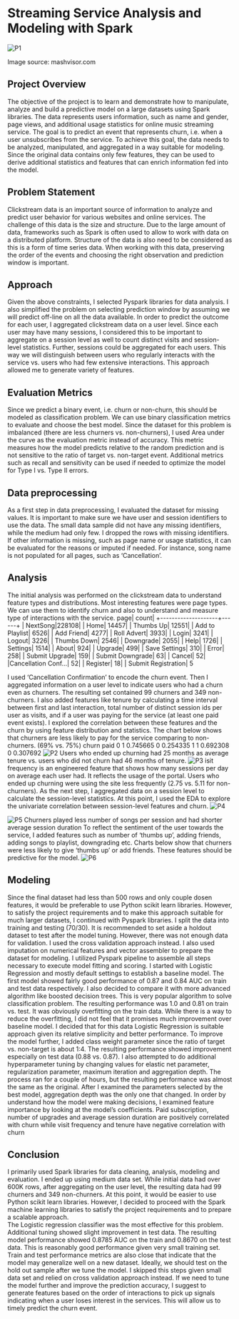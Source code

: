 # Streaming Service Analysis and Modeling with Spark

 ![P1](/images/rental1.jpg)

Image source: mashvisor.com
## Project Overview
The objective of the project is to learn and demonstrate how to manipulate, analyze and build a predictive model on a large datasets using Spark libraries. The data represents users information, such as name and gender, page views, and additional usage statistics for online music streaming service. The goal is to predict an event that represents churn, i.e. when a user unsubscribes from the service. To achieve this goal, the data needs to be analyzed,  manipulated, and aggregated in a way suitable for modeling. Since the original data contains only few features, they can be used to derive additional statistics and features that can enrich information fed into the model.
## Problem Statement
Clickstream data is an important source of information to analyze and predict user behavior for various websites and online services. The challenge of this data is the size and structure. Due to the large amount of data, frameworks such as Spark is often used to allow to work with data on a distributed platform. Structure of the data is also need to be considered as this is a form of time series data. When working with this data, preserving the order of the events and choosing the right observation and prediction window is important.
## Approach
Given the above constraints, I selected Pyspark libraries for data analysis. I also simplified the problem on selecting prediction window by assuming we will predict off-line on all the data available. In order to predict the outcome for each user, I aggregated clickstream data on a user level. Since each user may have many sessions, I considered this to be important to aggregate on a session level as well to count distinct visits and session-level statistics. Further, sessions could be aggregated for each users. This way we will distinguish between users who regularly interacts with the service vs. users who had few extensive interactions. This approach allowed me to generate variety of features.
## Evaluation Metrics
Since we predict a binary event, i.e. churn or non-churn, this should be modeled as classification problem. We can use binary classification metrics to evaluate and choose the best model. Since the dataset for this problem is imbalanced (there are less churners vs. non-churners), I used Area under the curve as the evaluation metric instead of accuracy. This metric measures how the model predicts relative to the random prediction and is not sensitive to the ratio of target vs. non-target event. Additional metrics such as recall and sensitivity can be used if needed to optimize the model for Type I vs. Type II errors.
## Data preprocessing
As a first step in data preprocessing, I evaluated the dataset for missing values. It is important to make sure we have user and session identifiers to use the data. The small data sample did not have any missing identifiers, while the medium had only few. I dropped the rows with missing identifiers. If other information is missing, such as page name or usage statistics, it can be evaluated for the reasons or imputed if needed. For instance, song name is not populated for all pages, such as ‘Cancellation’. 
## Analysis
The initial analysis was performed on the clickstream data to understand feature types and distributions. Most interesting features were page types. We can use them to identify churn and also to understand and measure type of interactions with the service. 
               page| count|
+--------------------+------+
|            NextSong|228108|
|                Home| 14457|
|           Thumbs Up| 12551|
|     Add to Playlist|  6526|
|          Add Friend|  4277|
|         Roll Advert|  3933|
|               Login|  3241|
|              Logout|  3226|
|         Thumbs Down|  2546|
|           Downgrade|  2055|
|                Help|  1726|
|            Settings|  1514|
|               About|   924|
|             Upgrade|   499|
|       Save Settings|   310|
|               Error|   258|
|      Submit Upgrade|   159|
|    Submit Downgrade|    63|
|              Cancel|    52|
|Cancellation Conf...|    52|
|            Register|    18|
| Submit Registration|     5


I used ‘Cancellation Confirmation’ to encode the churn event. Then I aggregated information on a user level to indicate users who had a churn even as churners. The resulting set contained 99 churners and 349 non-churners. I also added features like tenure by calculating a time interval between first and last interaction, total number of distinct session ids per user as visits, and if a user was paying for the service (at least one paid event exists). I explored the correlation between these features and the churn by using feature distribution and statistics. 
The chart below shows that churners are less likely to pay for the service comparing to non-churners. (69% vs. 75%) 
churn  paid
0      1       0.745665
       0       0.254335
1      1       0.692308
       0       0.307692
![P2](/images/eda1.png)
Users who ended up churning had 25 months as average tenure vs. users who did not churn had 46 months of tenure.
![P3](/images/eda2.png)
isit frequency is an engineered feature that shows how many sessions per day on average each user had. It reflects the usage of the portal. Users who ended up churning were using the site less frequently (2.75 vs. 5.11 for non-churners).
As the next step, I aggregated data on a session level to calculate the session-level statistics. At this point, I used the EDA to explore the univariate correlation between session-level features and churn.
![P4](/images/eda3.png)

![P5](/images/eda4.png)
Churners played less number of songs per session and had shorter average session duration 
To reflect the sentiment of the user towards the service, I added features such as number of ‘thumbs up’, adding friends, adding songs to playlist, downgrading etc. 
Charts below show that churners were less likely to give ‘thumbs up’ or add friends. These features should be predictive for the model.
![P6](/images/eda5.png)

## Modeling
Since the final dataset had less than 500 rows and only couple dosen features, it would be preferable to use Python scikit learn libraries. However, to satisfy the project requirements and to make this approach suitable for much larger datasets, I continued with Pyspark libraries. 
I split the data into training and testing (70/30). It is recommended to set aside a holdout dataset to test after the model tuning. However, there was not enough data for validation. I used the cross validation approach instead. I also used imputation on numerical features and vector assembler to prepare the dataset for modeling. I utilized Pyspark pipeline to assemble all steps necessary to execute model fitting and scoring.
I started with Logistic Regression and mostly default settings to establish a baseline model. The first model showed fairly good performance of 0.87 and 0.84 AUC on train and test data respectively. I also decided to compare it with more advanced algorithm like boosted decision trees. This is very popular algorithm to solve classification problem. The resulting performance was 1.0 and 0.81 on train vs. test. It was obviously overfitting on the train data. While there is a way to reduce the overfitting, I did not feel that it promises much improvement over baseline model. I decided that for this data Logistic Regression is suitable approach given its relative simplicity and better performance. 
To improve the model further, I added class weight parameter since the ratio of target vs. non-target is about 1:4. The resulting performance showed improvement especially on test data (0.88 vs. 0.87). 
I also attempted to do additional hyperparameter tuning by changing values for elastic net parameter, regularization parameter, maximum iteration and aggregation depth. The process ran for a couple of hours, but the resulting performance was almost the same as the original. After I examined the parameters selected by the best model, aggregation depth was the only one that changed. 
In order by understand how the model were making decisions, I examined feature importance by looking at the model’s coefficients. Paid subscription, number of upgrades and average session duration are positively correlated with churn while visit frequency and tenure have negative correlation with churn
## Conclusion
I primarily used Spark libraries for data cleaning, analysis, modeling and evaluation. I ended up using medium data set. While initial data had over 600K rows, after aggregating on the user level, the resulting data had 99 churners and 349 non-churners. At this point, it would be easier to use Python scikit learn libraries. However, I decided to proceed with the Spark machine learning libraries to satisfy the project requirements and to prepare a scalable approach.  
The Logistic regression classifier was the most effective for this problem. Additional tuning showed slight improvement in test data. The resulting model performance showed 0.8785 AUC on the train and 0.8670 on the test data. This is reasonably good performance given very small training set. Train and test performance metrics are also close that indicate that the model may generalize well on a new dataset. Ideally, we should test on the hold out sample after we tune the model. I skipped this steps given small data set and relied on cross validation approach instead.
If we need to tune the model further and improve the prediction accuracy, I suggest to generate features based on the order of interactions to pick up signals indicating when a user loses interest in the services. This will allow us to timely predict the churn event.


